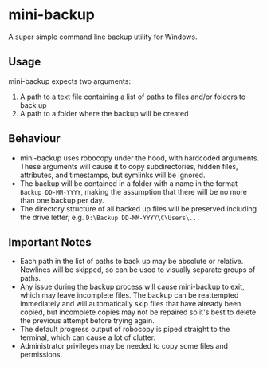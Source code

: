 # mini-backup

A super simple command line backup utility for Windows.

## Usage

mini-backup expects two arguments:

1. A path to a text file containing a list of paths to files and/or folders to back up
2. A path to a folder where the backup will be created

## Behaviour

- mini-backup uses robocopy under the hood, with hardcoded arguments. These arguments will cause it to copy subdirectories, hidden files, attributes, and timestamps, but symlinks will be ignored.
- The backup will be contained in a folder with a name in the format `Backup DD-MM-YYYY`, making the assumption that there will be no more than one backup per day.
- The directory structure of all backed up files will be preserved including the drive letter, e.g. `D:\Backup DD-MM-YYYY\C\Users\...`

## Important Notes

- Each path in the list of paths to back up may be absolute or relative. Newlines will be skipped, so can be used to visually separate groups of paths.
- Any issue during the backup process will cause mini-backup to exit, which may leave incomplete files. The backup can be reattempted immediately and will automatically skip files that have already been copied, but incomplete copies may not be repaired so it's best to delete the previous attempt before trying again.
- The default progress output of robocopy is piped straight to the terminal, which can cause a lot of clutter.
- Administrator privileges may be needed to copy some files and permissions.

